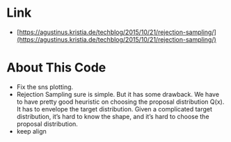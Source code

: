 # Link
- [https://agustinus.kristia.de/techblog/2015/10/21/rejection-sampling/](https://agustinus.kristia.de/techblog/2015/10/21/rejection-sampling/)

# About This Code
- Fix the sns plotting.
- Rejection Sampling sure is simple. But it has some drawback. We have to have pretty good heuristic on choosing the proposal distribution Q(x). It has to envelope the target distribution. Given a complicated target distribution, it’s hard to know the shape, and it’s hard to choose the proposal distribution.
- keep align